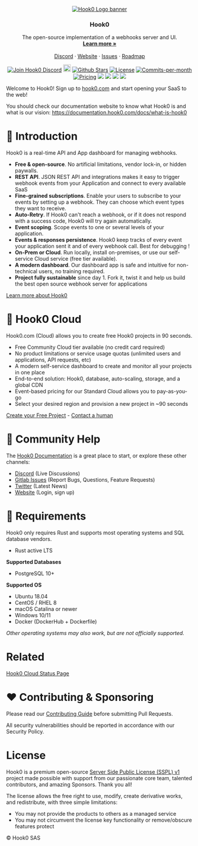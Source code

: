 <!-- PROJECT LOGO -->
<p align="center">
  <a href="https://github.com/hook0/hook0">
   <img src="./mediakit/logo/1920x1920-banner.png" alt="Hook0 Logo banner">
  </a>

<h3 align="center">Hook0</h3>

  <p align="center">
    The open-source implementation of a webhooks server and UI.
    <br />
    <a href="https://www.hook0.com"><strong>Learn more »</strong></a>
    <br />
    <br />
    <a href="https://www.hook0.com/community">Discord</a>
    ·
    <a href="https://www.hook0.com">Website</a>
    ·
    <a href="https://github.com/hook0/hook0/issues">Issues</a>
    ·
    <a href="https://gitlab.com/hook0/hook0/-/boards">Roadmap</a>
  </p>
</p>

<p align="center">
   <a href="https://www.hook0.com/community"><img src="https://img.shields.io/badge/Discord-hook0.com%2Fcommunity-%234A154B" alt="Join Hook0 Discord"></a>
   <!--<a href="https://producthunt.com/posts/hook0"><img src="https://img.shields.io/badge/Product%20Hunt-%231%20Product%20of%20the%20Month-%23DA552E" alt="Product Hunt"></a>-->
   <a href="https://status.hook0.com/"><img height="20px" src="https://uptime.betterstack.com/status-badges/v1/monitor/es5i.svg" alt="Uptime"></a>
   <a href="https://github.com/hook0/hook0/stargazers"><img src="https://img.shields.io/github/stars/hook0/hook0" alt="Github Stars"></a>
   <!--<a href="https://news.ycombinator.com/item?id="><img src="https://img.shields.io/badge/Hacker%20News-%231-%23FF6600" alt="Hacker News"></a>-->
   <a href="https://github.com/hook0/hook0/blob/master/LICENSE.txt"><img src="https://img.shields.io/badge/license-SSPL-purple" alt="License"></a>
   <a href="https://github.com/hook0/hook0/pulse"><img src="https://img.shields.io/github/commit-activity/m/hook0/hook0" alt="Commits-per-month"></a>
   <a href="https://www.hook0.com/?pricing.destination=cloud#pricing"><img src="https://img.shields.io/badge/Pricing-Free-brightgreen" alt="Pricing"></a>
   <!--<a href="https://hub.docker.com/r/hook0/hook0"><img src="https://img.shields.io/docker/pulls/hook0/hook0"></a>-->
   <a href="https://gitlab.com/hook0/hook0/-/issues/?sort=milestone_due_desc&state=opened&label_name%5B%5D=Community%3A%3Aaccepting%20merge%20requests&first_page_size=20"><img src="https://img.shields.io/badge/Help%20Wanted-Contribute-blue"></a>
   <a href="https://www.hook0.com/community"><img src="https://img.shields.io/badge/translations-contribute-brightgreen" /></a>
   <a href="https://contributor-covenant.org/version/1/4/code-of-conduct/"><img src="https://img.shields.io/badge/Contributor%20Covenant-1.4-purple" /></a> <a href="https://console.algora.io/org/hook0/bounties?status=open"><img src="https://img.shields.io/endpoint?url=https%3A%2F%2Fconsole.algora.io%2Fapi%2Fshields%2Fhook0%2Fbounties%3Fstatus%3Dopen" /></a>
</p>

Welcome to Hook0! Sign up to [hook0.com](https://www.hook0.com/) and start opening your SaaS to the web!

You should check our documentation website to know what Hook0 is and what is our vision: https://documentation.hook0.com/docs/what-is-hook0

# 🐰 Introduction
Hook0 is a real-time API and App dashboard for managing webhooks.

- **Free & open-source**. No artificial limitations, vendor lock-in, or hidden paywalls.
- **REST API**. JSON REST API and integrations makes it easy to trigger webhook events from your Application and connect to every available SaaS
- **Fine-grained subscriptions**. Enable your users to subscribe to your events by setting up a webhook. They can choose which event types they want to receive.
- **Auto-Retry**. If Hook0 can't reach a webhook, or if it does not respond with a success code, Hook0 will try again automatically.
- **Event scoping**. Scope events to one or several levels of your application.
- **Events & responses persistence**. Hook0 keep tracks of every event your application sent it and of every webhook call. Best for debugging !
- **On-Prem or Cloud**. Run locally, install on-premises, or use our self-service Cloud service (free tier available).
- **A modern dashboard**. Our dashboard app is safe and intuitive for non-technical users, no training required.
- **Project fully sustainable** since day 1. Fork it, twist it and help us build the best open source webhook server for applications

[Learn more about Hook0](https://www.hook0.com/)

# 🚀 Hook0 Cloud
Hook0.com (Cloud) allows you to create free Hook0 projects in 90 seconds.

- Free Community Cloud tier available (no credit card required)
- No product limitations or service usage quotas (unlimited users and applications, API requests, etc)
- A modern self-service dashboard to create and monitor all your projects in one place
- End-to-end solution: Hook0, database, auto-scaling, storage, and a global CDN
- Event-based pricing for our Standard Cloud allows you to pay-as-you-go
- Select your desired region and provision a new project in ~90 seconds

[Create your Free Project](https://www.hook0.com/) - [Contact a human](mailto:sales@hook0.com)

# 🤔 Community Help
The [Hook0 Documentation](https://documentation.hook0.com/) is a great place to start, or explore these other channels:

- [Discord](https://www.hook0.com/community) (Live Discussions)
- [Gitlab Issues](https://gitlab.com/hook0/hook0/-/issues) (Report Bugs, Questions, Feature Requests)
- [Twitter](https://twitter.com/hook0_) (Latest News)
- [Website](https://www.hook0.com/) (Login, sign up)

# 📌 Requirements
Hook0 only requires Rust and supports most operating systems and SQL database vendors.

- Rust active LTS

**Supported Databases**
- PostgreSQL 10+

**Supported OS**
- Ubuntu 18.04
- CentOS / RHEL 8
- macOS Catalina or newer
- Windows 10/11
- Docker (DockerHub + Dockerfile)

_Other operating systems may also work, but are not officially supported._

# Related

[Hook0 Cloud Status Page](https://status.hook0.com/)

# ❤️ Contributing & Sponsoring
Please read our [Contributing Guide](./contributing.md) before submitting Pull Requests.

All security vulnerabilities should be reported in accordance with our Security Policy.

# License

Hook0 is a premium open-source [Server Side Public License (SSPL) v1](./LICENSE.txt) project made possible with support from our passionate core team, talented contributors, and amazing Sponsors. Thank you all!

The license allows the free right to use, modify, create derivative works, and redistribute, with three simple limitations:

- You may not provide the products to others as a managed service
- You may not circumvent the license key functionality or remove/obscure features protect

© Hook0 SAS
